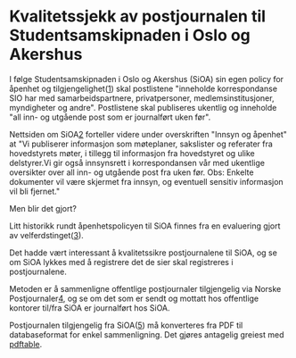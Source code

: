 Kvalitetssjekk av postjournalen til Studentsamskipnaden i Oslo og Akershus
==========================================================================

I følge Studentsamskipnaden i Oslo og Akershus (SiOA) sin egen policy
for åpenhet og tilgjengelighet([1]) skal postlistene "inneholde
korrespondanse SIO har med samarbeidspartnere, privatpersoner,
medlemsinstitusjoner, myndigheter og andre".  Postlistene skal
publiseres ukentlig og inneholde "all inn- og utgående post som er
journalført uken før".

Nettsiden om SiOA[2] forteller videre under overskriften "Innsyn og
åpenhet" at "Vi publiserer informasjon som møteplaner, sakslister og
referater fra hovedstyrets møter, i tillegg til informasjon fra
hovedstyret og ulike delstyrer.Vi gir også innsynsrett i
korrespondansen vår med ukentlige oversikter over all inn- og utgående
post fra uken før.  Obs: Enkelte dokumenter vil være skjermet fra
innsyn, og eventuell sensitiv informasjon vil bli fjernet."

Men blir det gjort?

Litt historikk rundt åpenhetspolicyen til SiOA finnes fra en
evaluering gjort av velferdstinget([3]).

 [1]: http://webhttp.sio.no/files/info/files/postlister/Apenhetspolicy_SiO_web.pdf "Policy for åpenhet og tilgjengelighet"
 [2]: https://www.sio.no/snarveier/om-sio "On SiO"
 [3]: http://www.studentvelferd.no/dokumenter/2012/04/Vedlegg-til-evaluering-av-SiOs-%25C3%25A5penthetspolicy.pdf "Vedlegg til Evaluering av SiOs åpenhetspolicy"

Det hadde vært interessant å kvalitetssikre postjournalene til SiOA,
og se om SiOA lykkes med å registrere det de sier skal registreres i
postjournalene.

Metoden er å sammenligne offentlige postjournaler tilgjengelig via
Norske Postjournaler[4], og se om det som er sendt og mottatt hos
offentlige kontorer til/fra SiOA er journalført hos SiOA.

Postjournalen tilgjengelig fra SiOA([5]) må konverteres fra PDF til
databaseformat for enkel sammenligning.  Det gjøres antagelig greiest
med [pdftable](http://sourceforge.net/projects/pdftable).

 [4]: https://www.sio.no/snarveier/om-sio/rapporter-og-referater "Rapporter og referater"
 [5]: https://norske-postlister.no/?query=%28document_from_org.orgnummer%3A948554062%29+OR+%28document_to_org.orgnummer%3A948554062%29&json
